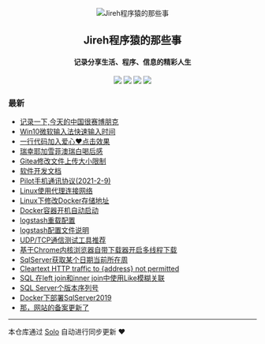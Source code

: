 <p align="center"><img alt="Jireh程序猿的那些事" src="https://img.hacpai.com/avatar/1532946657098_1532946825204.jpeg"></p><h2 align="center">
Jireh程序猿的那些事
</h2>

<h4 align="center">记录分享生活、程序、信息的精彩人生</h4>
<p align="center"><a title="Jireh程序猿的那些事" target="_blank" href="https://github.com/Jireh012/solo-blog"><img src="https://img.shields.io/github/last-commit/Jireh012/solo-blog.svg?style=flat-square&color=FF9900"></a>
<a title="GitHub repo size in bytes" target="_blank" href="https://github.com/Jireh012/solo-blog"><img src="https://img.shields.io/github/repo-size/Jireh012/solo-blog.svg?style=flat-square"></a>
<a title="Solo Version" target="_blank" href="https://github.com/88250/solo/releases"><img src="https://img.shields.io/badge/solo-4.3.1-f1e05a.svg?style=flat-square&color=blueviolet"></a>
<a title="Hits" target="_blank" href="https://github.com/88250/hits"><img src="https://hits.b3log.org/Jireh012/solo-blog.svg"></a></p>

### 最新

* [记录一下,今天的中国很赛博朋克](https://www.lyile.cn/articles/2021/03/16/1615861306174.html)
* [Win10微软输入法快速输入时间](https://www.lyile.cn/articles/2021/03/05/1614939189930.html)
* [一行代码加入爱心❤点击效果](https://www.lyile.cn/articles/2021/03/05/1614936917253.html)
* [瑞幸耶加雪菲澳瑞白喝后感](https://www.lyile.cn/articles/2021/03/05/1614931644094.html)
* [Gitea修改文件上传大小限制](https://www.lyile.cn/articles/2021/03/04/1614841417314.html)
* [软件开发文档](https://www.lyile.cn/articles/2021/02/26/1614307404432.html)
* [Pilot手机通讯协议(2021-2-9)](https://www.lyile.cn/articles/2021/02/25/1614233976776.html)
* [Linux使用代理连接网络](https://www.lyile.cn/articles/2021/02/25/1614222309571.html)
* [Linux下修改Docker存储地址](https://www.lyile.cn/articles/2021/02/24/1614149482692.html)
* [Docker容器开机自动启动](https://www.lyile.cn/articles/2021/02/24/1614129712602.html)
* [logstash重载配置](https://www.lyile.cn/articles/2021/02/18/1613637023024.html)
* [logstash配置文件说明](https://www.lyile.cn/articles/2021/02/18/1613634074333.html)
* [UDP/TCP通信测试工具推荐](https://www.lyile.cn/articles/2021/02/09/1612832955201.html)
* [基于Chrome内核浏览器自带下载器开启多线程下载](https://www.lyile.cn/articles/2021/02/08/1612776754780.html)
* [SqlServer获取某个日期当前所在周](https://www.lyile.cn/articles/2021/02/07/1612684886764.html)
* [Cleartext HTTP traffic to {address} not permitted](https://www.lyile.cn/articles/2021/02/06/1612604811689.html)
* [SQL 在left join和inner join中使用Like模糊关联](https://www.lyile.cn/articles/2021/02/06/1612580677948.html)
* [SQL Server个版本序列号](https://www.lyile.cn/articles/2021/02/05/1612495647203.html)
* [Docker下部署SqlServer2019](https://www.lyile.cn/articles/2021/02/05/1612495490738.html)
* [那，网站的备案更新了](https://www.lyile.cn/articles/2021/02/03/1612316204888.html)



---

本仓库通过 [Solo](https://github.com/88250/solo) 自动进行同步更新 ❤️ 